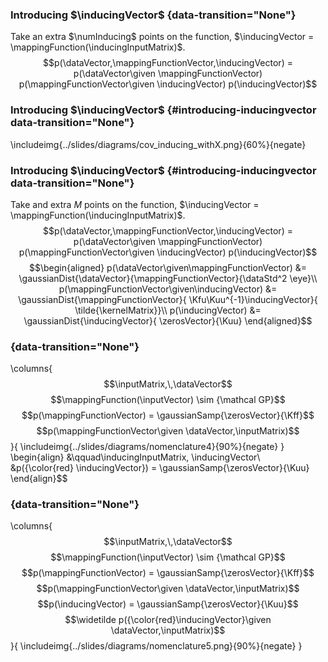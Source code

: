 ### Introducing $\inducingVector$ {data-transition="None"}

Take an extra $\numInducing$ points on the function,
$\inducingVector = \mappingFunction(\inducingInputMatrix)$.
$$p(\dataVector,\mappingFunctionVector,\inducingVector) = p(\dataVector\given \mappingFunctionVector) p(\mappingFunctionVector\given \inducingVector) p(\inducingVector)$$

### Introducing $\inducingVector$ {#introducing-inducingvector data-transition="None"}

\includeimg{../slides/diagrams/cov_inducing_withX.png}{60%}{negate}

### Introducing $\inducingVector$ {#introducing-inducingvector data-transition="None"}

Take and extra $M$ points on the function,
$\inducingVector = \mappingFunction(\inducingInputMatrix)$.
$$p(\dataVector,\mappingFunctionVector,\inducingVector) = p(\dataVector\given \mappingFunctionVector) p(\mappingFunctionVector\given \inducingVector) p(\inducingVector)$$
$$\begin{aligned}
    p(\dataVector\given\mappingFunctionVector) &= \gaussianDist{\dataVector}{\mappingFunctionVector}{\dataStd^2 \eye}\\
    p(\mappingFunctionVector\given\inducingVector) &= \gaussianDist{\mappingFunctionVector}{ \Kfu\Kuu^{-1}\inducingVector}{ \tilde{\kernelMatrix}}\\
    p(\inducingVector) &= \gaussianDist{\inducingVector}{ \zerosVector}{\Kuu}
  \end{aligned}$$


###  {data-transition="None"}

\columns{
$$\inputMatrix,\,\dataVector$$ $$\mappingFunction(\inputVector) \sim {\mathcal GP}$$ $$p(\mappingFunctionVector) = \gaussianSamp{\zerosVector}{\Kff}$$ $$p(\mappingFunctionVector\given \dataVector,\inputMatrix)$$
}{
\includeimg{../slides/diagrams/nomenclature4}{90%}{negate}
}
\begin{align}
                                                                                                           &\qquad\inducingInputMatrix, \inducingVector\\                                                                                                                                                                                                    
                                                                                               &p({\color{red} \inducingVector})  = \gaussianSamp{\zerosVector}{\Kuu}                                                                                                                                                                                        
                                                                                                                          \end{align}$$  

###  {data-transition="None"}

\columns{
$$\inputMatrix,\,\dataVector$$ $$\mappingFunction(\inputVector) \sim {\mathcal GP}$$ $$p(\mappingFunctionVector) = \gaussianSamp{\zerosVector}{\Kff}$$ $$p(\mappingFunctionVector\given \dataVector,\inputMatrix)$$ $$p(\inducingVector)  = \gaussianSamp{\zerosVector}{\Kuu}$$ $$\widetilde p({\color{red}\inducingVector}\given \dataVector,\inputMatrix)$$
}{
\includeimg{../slides/diagrams/nomenclature5.png}{90%}{negate}
}
